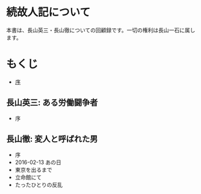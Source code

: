 # 続故人記について

本書は、長山英三・長山徹についての回顧録です。一切の権利は長山一石に属します。

# もくじ

- [序](introduction.md)

## 長山英三: ある労働闘争者

- 序

## 長山徹: 変人と呼ばれた男

- 序
- 2016-02-13 あの日
- 東京を出るまで
- 立命館にて
- たったひとりの反乱
